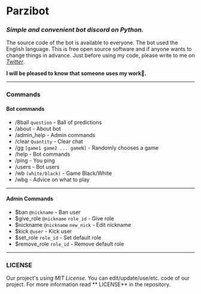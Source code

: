 # Parzibot

### _Simple and convenient bot discord on Python._

The source code of the bot is available to everyone. The bot used the English language. This is free open
source software and if anyone wants to change things in advance. Just before using my code, please write to me
on _[Twitter](https://twitter.com/merive_)_.

**I will be pleased to know that someone uses my work🙂.**

___

### Commands

#### **Bot commands**

- /8ball `question` - Ball of predictions
- /about - About bot
- /admin_help - Admin commands
- /clear `Quantity` - Clear chat
- /gg `[game1 game2 ... gameN]` - Randomly chooses a game
- /help - Bot commands
- /ping - You ping
- /users - Bot users
- /wb `(white/black)` - Game Black/White
- /wbg - Advice on what to play

 ___

#### **Admin Commands**

- $ban `@nickname` - Ban user
- $give_role `@nickname` `role_id` - Give role
- $nickname `@nickname` `new_nick` - Edit nickname
- $kick `@user` - Kick user
- $set_role `role_id` - Set default role
- $remove_role `role_id` - Remove default role

___

### LICENSE

Our project's using _MIT License_. You can edit/update/use/etc. code of our project. For more information read **
LICENSE** in the repository.